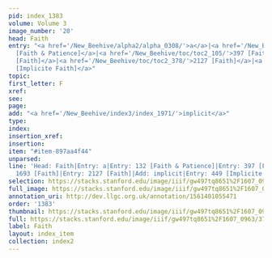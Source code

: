 ```yaml
---
pid: index_1383
volume: Volume 3
image_number: '20'
head: Faith
entry: "<a href='/New_Beehive/alpha2/alpha_0308/'>a</a>|<a href='/New_Beehive/toc/toc2_070/'>132
  [Faith & Patience]</a>|<a href='/New_Beehive/toc/toc2_105/'>397 [Faith]</a>|<a href='/New_Beehive/toc/toc2_333/'>1693
  [Faith]</a>|<a href='/New_Beehive/toc/toc2_378/'>2127 [Faith]</a>|<a href='/New_Beehive/toc/toc2_112/'>449
  [Implicite Faith]</a>"
topic: 
first_letter: F
xref: 
see: 
page: 
add: "<a href='/New_Beehive/index3/index_1971/'>implicit</a>"
type: 
index: 
insertion_xref: 
insertion: 
item: "#item-897aa4f44"
unparsed: 
line: 'Head: Faith|Entry: a|Entry: 132 [Faith & Patience]|Entry: 397 [Faith]|Entry:
  1693 [Faith]|Entry: 2127 [Faith]|Add: implicit|Entry: 449 [Implicite Faith]|#item-897aa4f44'
selection: https://stacks.stanford.edu/image/iiif/gw497tq8651%2F1607_0963/374,1055,756,256/full/0/default.jpg
full_image: https://stacks.stanford.edu/image/iiif/gw497tq8651%2F1607_0963/full/full/0/default.jpg
annotation_uri: http://dev.llgc.org.uk/annotation/1561401055471
order: '1383'
thumbnail: https://stacks.stanford.edu/image/iiif/gw497tq8651%2F1607_0963/374,1055,756,256/150,/0/default.jpg
full: https://stacks.stanford.edu/image/iiif/gw497tq8651%2F1607_0963/374,1055,756,256/full/0/default.jpg
label: Faith
layout: index_item
collection: index2
---
```

